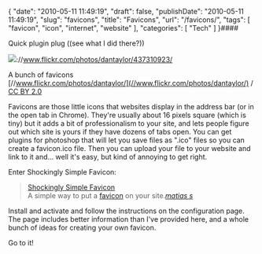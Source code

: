 {
    "date": "2010-05-11 11:49:19",
    "draft": false,
    "publishDate": "2010-05-11 11:49:19",
    "slug": "favicons",
    "title": "Favicons",
    "url": "\/favicons\/",
    "tags": [
        "favicon",
        "icon",
        "internet",
        "website"
    ],
    "categories": [
        "Tech"
    ]
}####

Quick plugin plug ((see what I did there?))

![](//farm1.static.flickr.com/185/437310923_697211b415_o.gif)://www.flickr.com/photos/dantaylor/437310923/

A bunch of favicons\
[//www.flickr.com/photos/dantaylor/](//www.flickr.com/photos/dantaylor/)
/ [CC BY 2.0](//creativecommons.org/licenses/by/2.0/)

Favicons are those little icons that websites display in the address bar
(or in the open tab in Chrome). They're usually about 16 pixels square
(which is tiny) but it adds a bit of professionalism to your site, and
lets people figure out which site is yours if they have dozens of tabs
open. You can get plugins for photoshop that will let you save files as
".ico" files so you can create a favicon.ico file. Then you can upload
your file to your website and link to it and... well it's easy, but kind
of annoying to get right.

Enter Shockingly Simple Favicon:

> [Shockingly Simple
> Favicon](http://www.incerteza.org/blog/projetos/shockingly-simple-favicon/ "Visit plugin homepage")\
> A simple way to put a [favicon](http://en.wikipedia.org/wiki/Favicon)
> on your site.*[matias
> s](http://www.incerteza.org/blog/ "Visit author homepage")*

Install and activate and follow the instructions on the configuration
page. The page includes better information than I've provided here, and
a whole bunch of ideas for creating your own favicon.

Go to it!